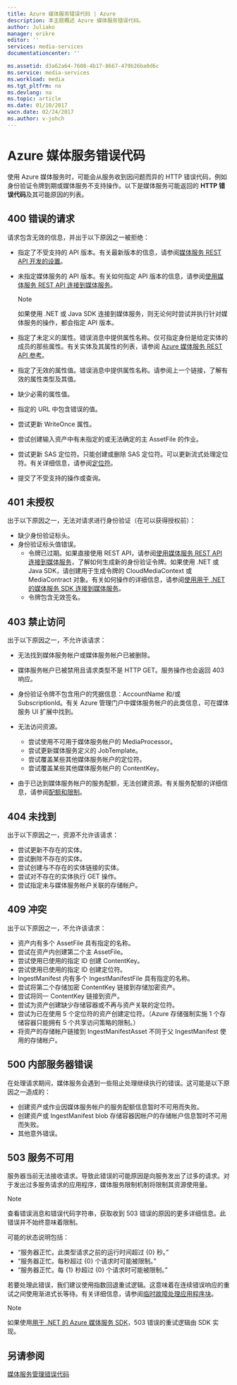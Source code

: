 ```yaml
---
title: Azure 媒体服务错误代码 | Azure
description: 本主题概述 Azure 媒体服务错误代码。
author: Juliako
manager: erikre
editor: ''
services: media-services
documentationcenter: ''

ms.assetid: d3a62a64-7608-4b17-8667-479b26ba0d6c
ms.service: media-services
ms.workload: media
ms.tgt_pltfrm: na
ms.devlang: na
ms.topic: article
ms.date: 01/10/2017
wacn.date: 02/24/2017
ms.author: v-johch
---
```


# Azure 媒体服务错误代码
使用 Azure 媒体服务时，可能会从服务收到因问题而异的 HTTP 错误代码，例如身份验证令牌到期或媒体服务不支持操作。以下是媒体服务可能返回的 **HTTP 错误代码**及其可能原因的列表。

## 400 错误的请求
请求包含无效的信息，并出于以下原因之一被拒绝：

* 指定了不受支持的 API 版本。有关最新版本的信息，请参阅[媒体服务 REST API 开发的设置](./media-services-rest-how-to-use.md)。
* 未指定媒体服务的 API 版本。有关如何指定 API 版本的信息，请参阅[使用媒体服务 REST API 连接到媒体服务](./media-services-rest-connect-programmatically.md)。

  > [!NOTE]
  >如果使用 .NET 或 Java SDK 连接到媒体服务，则无论何时尝试并执行针对媒体服务的操作，都会指定 API 版本。

* 指定了未定义的属性。错误消息中提供属性名称。仅可指定身份是给定实体的成员的那些属性。有关实体及其属性的列表，请参阅 [Azure 媒体服务 REST API 参考](https://docs.microsoft.com/rest/api/media/operations/azure-media-services-rest-api-reference)。
* 指定了无效的属性值。错误消息中提供属性名称。请参阅上一个链接，了解有效的属性类型及其值。
* 缺少必需的属性值。
* 指定的 URL 中包含错误的值。
* 尝试更新 WriteOnce 属性。
* 尝试创建输入资产中有未指定的或无法确定的主 AssetFile 的作业。
* 尝试更新 SAS 定位符。只能创建或删除 SAS 定位符。可以更新流式处理定位符。有关详细信息，请参阅[定位符](https://docs.microsoft.com/zh-cn/rest/api/media/operations/locator)。
* 提交了不受支持的操作或查询。

## 401 未授权
出于以下原因之一，无法对请求进行身份验证（在可以获得授权前）：

* 缺少身份验证标头。
* 身份验证标头值错误。
  * 令牌已过期。如果直接使用 REST API，请参阅[使用媒体服务 REST API 连接到媒体服务](./media-services-rest-connect-programmatically.md)，了解如何生成新的身份验证令牌。如果使用 .NET 或 Java SDK，请创建用于生成令牌的 CloudMediaContext 或 MediaContract 对象。有关如何操作的详细信息，请参阅[使用用于 .NET 的媒体服务 SDK 连接到媒体服务](./media-services-dotnet-connect-programmatically.md)。
  * 令牌包含无效签名。</li></ul></li></ul>

## 403 禁止访问
出于以下原因之一，不允许该请求：

* 无法找到媒体服务帐户或媒体服务帐户已被删除。
* 媒体服务帐户已被禁用且请求类型不是 HTTP GET。服务操作也会返回 403 响应。
* 身份验证令牌不包含用户的凭据信息：AccountName 和/或 SubscriptionId。有关 Azure 管理门户中媒体服务帐户的此类信息，可在媒体服务 UI 扩展中找到。
* 无法访问资源。

  * 尝试使用不可用于媒体服务帐户的 MediaProcessor。
  * 尝试更新媒体服务定义的 JobTemplate。
  * 尝试覆盖某些其他媒体服务帐户的定位符。
  * 尝试覆盖某些其他媒体服务帐户的 ContentKey。
* 由于已达到媒体服务帐户的服务配额，无法创建资源。有关服务配额的详细信息，请参阅[配额和限制](./media-services-quotas-and-limitations.md)。

## 404 未找到
出于以下原因之一，资源不允许该请求：

* 尝试更新不存在的实体。
* 尝试删除不存在的实体。
* 尝试创建与不存在的实体链接的实体。
* 尝试对不存在的实体执行 GET 操作。
* 尝试指定未与媒体服务帐户关联的存储帐户。

## 409 冲突
出于以下原因之一，不允许该请求：

* 资产内有多个 AssetFile 具有指定的名称。
* 尝试在资产内创建第二个主 AssetFile。
* 尝试使用已使用的指定 ID 创建 ContentKey。
* 尝试使用已使用的指定 ID 创建定位符。
* IngestManifest 内有多个 IngestManifestFile 具有指定的名称。
* 尝试将第二个存储加密 ContentKey 链接到存储加密资产。
* 尝试将同一 ContentKey 链接到资产。
* 尝试为资产创建缺少存储容器或不再与资产关联的定位符。
* 尝试为已在使用 5 个定位符的资产创建定位符。（Azure 存储强制实施 1 个存储容器只能拥有 5 个共享访问策略的限制。）
* 将资产的存储帐户链接到 IngestManifestAsset 不同于父 IngestManifest 使用的存储帐户。

## 500 内部服务器错误
在处理请求期间，媒体服务会遇到一些阻止处理继续执行的错误。这可能是以下原因之一造成的：

* 创建资产或作业因媒体服务帐户的服务配额信息暂时不可用而失败。
* 创建资产或 IngestManifest blob 存储容器因帐户的存储帐户信息暂时不可用而失败。
* 其他意外错误。

## 503 服务不可用
服务器当前无法接收请求。导致此错误的可能原因是向服务发出了过多的请求。对于发出过多服务请求的应用程序，媒体服务限制机制将限制其资源使用量。

> [!NOTE]
>查看错误消息和错误代码字符串，获取收到 503 错误的原因的更多详细信息。此错误并不始终意味着限制。

可能的状态说明包括：

* “服务器正忙。此类型请求之前的运行时间超过 {0} 秒。”
* “服务器正忙。每秒超过 {0} 个请求时可能被限制。”
* “服务器正忙。每 {1} 秒超过 {0} 个请求时可能被限制。”

若要处理此错误，我们建议使用指数回退重试逻辑。这意味着在连续错误响应的重试之间使用渐进式长等待。有关详细信息，请参阅[临时故障处理应用程序块](https://msdn.microsoft.com/zh-cn/library/hh680905.aspx)。

> [!NOTE]
>如果使用[用于 .NET 的 Azure 媒体服务 SDK](https://github.com/Azure/azure-sdk-for-media-services/tree/master)，503 错误的重试逻辑由 SDK 实现。

## 另请参阅
[媒体服务管理错误代码](http://msdn.microsoft.com/zh-cn/library/windowsazure/dn167016.aspx)

<!---HONumber=Mooncake_0220_2017-->
<!--Update_Description: update one link-->